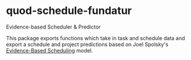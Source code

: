 # quod-schedule-fundatur

Evidence-based Scheduler & Predictor

This package exports functions which take in task and schedule data and export a
schedule and project predictions based on Joel Spolsky's
[Evidence-Based Scheduling](https://www.joelonsoftware.com/2007/10/26/evidence-based-scheduling/) model.